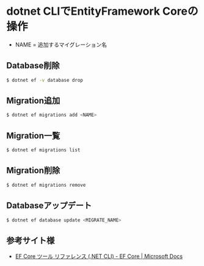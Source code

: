 # dotnet CLIでEntityFramework Coreの操作

* NAME = 追加するマイグレーション名

## Database削除

```sh
$ dotnet ef -v database drop
```

## Migration追加

```sh
$ dotnet ef migrations add <NAME>
```

## Migration一覧

```sh
$ dotnet ef migrations list
```

## Migration削除

```sh
$ dotnet ef migrations remove
```

## Databaseアップデート

```sh
$ dotnet ef database update <MIGRATE_NAME>
```

## 参考サイト様

* [EF Core ツール リファレンス \(\.NET CLI\) \- EF Core \| Microsoft Docs](https://docs.microsoft.com/ja-jp/ef/core/miscellaneous/cli/dotnet)